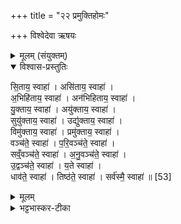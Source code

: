 +++
title = "२२ प्रमुक्तिहोमः"

+++
विश्वेदेवा ऋषयः

<details><summary>मूलम् (संयुक्तम्)</summary>

सि॒ताय॒ स्वाहाऽसि॑ताय॒ स्वाहा॒ऽभिहि॑ताय॒ स्वाहाऽन॑भिहिताय॒ स्वाहा॑ यु॒क्ताय॒ स्वाहाऽयु॑क्ताय॒ स्वाहा॒ सुयु॑क्ताय॒ स्वाहोद्यु॑क्ताय॒ स्वाहा॒ विमु॑क्ताय॒ स्वाहा॒ प्रमु॑क्ताय॒ स्वाहा॒ वञ्च॑ते॒ स्वाहा॑ परि॒वञ्च॑ते॒ स्वाहा॑ सव्ँ॒वञ्च॑ते॒ स्वाहा॑ऽनु॒वञ्च॑ते॒ स्वाहो॒द्वञ्च॑ते॒ स्वाहा॑ य॒ते स्वाहा॒ धाव॑ते॒ स्वाहा॒ तिष्ठ॑ते॒ स्वाहा॒ सर्व॑स्मै॒ स्वाहा॑ ॥ [53]  
</details>

<details open><summary>विश्वास-प्रस्तुतिः</summary>

सि॒ताय॒ स्वाहा॑ । असि॑ताय॒ स्वाहा॑ ।  
अ॒भिहि॑ताय॒ स्वाहा॑ ।  अन॑भिहिताय॒ स्वाहा॑ ।  
यु॒क्ताय॒ स्वाहा॑ ।  अयु॑क्ताय॒ स्वाहा॑ ।  
सुयु॑क्ताय॒ स्वाहा॑ ।  उद्यु॑क्ताय॒ स्वाहा॑ ।  
विमु॑क्ताय॒ स्वाहा॑ । प्रमु॑क्ताय॒ स्वाहा॑ ।  
वञ्च॑ते॒ स्वाहा॑ ।  प॒रि॒वञ्च॑ते॒ स्वाहा॑ ।  
सव्ँ॒वञ्च॑ते॒ स्वाहा॑ । अ॒नु॒वञ्च॑ते॒ स्वाहा॑ ।  
उ॒द्वञ्च॑ते॒ स्वाहा॑ ।  य॒ते स्वाहा॑ ।  
धाव॑ते॒ स्वाहा॑ ।  तिष्ठ॑ते॒ स्वाहा॑ ।
सर्व॑स्मै॒ स्वाहा॑ ॥ [53]  
</details>

<details><summary>मूलम्</summary>

सि॒ताय॒ स्वाहा॑ । असि॑ताय॒ स्वाहा॑ ।  
अ॒भिहि॑ताय॒ स्वाहा॑ ।  अन॑भिहिताय॒ स्वाहा॑ ।  
यु॒क्ताय॒ स्वाहा॑ ।  अयु॑क्ताय॒ स्वाहा॑ ।  
सुयु॑क्ताय॒ स्वाहा॑ ।  उद्यु॑क्ताय॒ स्वाहा॑ ।  
विमु॑क्ताय॒ स्वाहा॑ । प्रमु॑क्ताय॒ स्वाहा॑ ।  
वञ्च॑ते॒ स्वाहा॑ ।  प॒रि॒वञ्च॑ते॒ स्वाहा॑ ।  
सव्ँ॒वञ्च॑ते॒ स्वाहा॑ । अ॒नु॒वञ्च॑ते॒ स्वाहा॑ ।  
उ॒द्वञ्च॑ते॒ स्वाहा॑ ।  य॒ते स्वाहा॑ ।  
धाव॑ते॒ स्वाहा॑ ।  तिष्ठ॑ते॒ स्वाहा॑ ।
सर्व॑स्मै॒ स्वाहा॑ ॥ [53]  
</details>

<details><summary>भट्टभास्कर-टीका</summary>

1पुनरपि रात्रिहोमेष्वेव प्रमुक्तिहोमाः - सिताय स्वाहेत्यादयो निगदसिद्धा एव ॥

इति भट्टभास्करमिश्रविरचिते ज्ञानयज्ञास्ये यजुर्वेदभाष्ये सप्तमे काण्डे चतुर्थे प्रश्ने द्वाविंशोनुवाकः ॥  
</details>